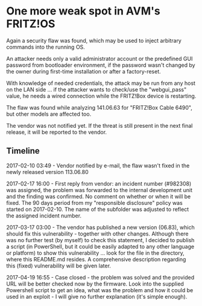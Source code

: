 # One more weak spot in AVM's FRITZ!OS

Again a security flaw was found, which may be used to inject arbitrary commands into the running OS.

An attacker needs only a valid administrator account or the predefined GUI password from bootloader environment, if the password wasn't changed by the owner during first-time installation or after a factory-reset.

With knowledge of needed credentials, the attack may be run from any host on the LAN side ... if the attacker wants to check/use the "webgui_pass" value, he needs a wired connection while the FRITZ!Box device is restarting.

The flaw was found while analyzing 141.06.63 for "FRITZ!Box Cable 6490", but other models are affected too.

The vendor was not notified yet. If the threat is still present in the next final release, it will be reported to the vendor.

## Timeline

2017-02-10 03:49 - Vendor notified by e-mail, the flaw wasn't fixed in the newly released version 113.06.80

2017-02-17 16:00 - First reply from vendor: an incident number (#982308) was assigned, the problem was forwarded to the internal development unit and the finding was confirmed.
                   No comment on whether or when it will be fixed. The 90 days period from my "responsible disclosure" policy was started on 2017-02-10.
                   The name of the subfolder was adjusted to reflect the assigned incident number.

2017-03-17 03:00 - The vendor has published a new version (06.83), which should fix this vulnerability - together with other changes.
                   Although there was no further test (by myself) to check this statement, I decided to publish a script (in
                   PowerShell, but it could be easily adapted to any other language or platform) to show this vulnerability ...
                   look for the file in the directory, where this README.md resides.
                   A comprehensive description regarding this (fixed) vulnerability will be given later.

2017-04-19 16:55 - Case closed - the problem was solved and the provided URL will be better checked now by the firmware. Look into the supplied Powershell script to get an idea, what was the problem and how it could be used in an exploit - I will give no further explanation (it's simple enough).
